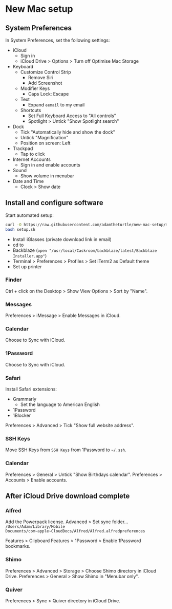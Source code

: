 # New Mac setup

## System Preferences

In System Preferences, set the following settings:

* iCloud
    * Sign in
    * iCloud Drive > Options > Turn off Optimise Mac Storage
* Keyboard
    * Customize Control Strip
        * Remove Siri
        * Add Screenshot
    * Modifier Keys
        * Caps Lock: Escape
    * Text
        * Expand `eemail` to my email
    * Shortcuts
        * Set Full Keyboard Access to "All controls"
        * Spotlight > Untick "Show Spotlight search"
* Dock
    * Tick "Automatically hide and show the dock"
    * Untick "Magnification"
    * Position on screen: Left
* Trackpad
    * Tap to click
* Internet Accounts
    * Sign in and enable accounts
* Sound
    * Show volume in menubar
* Date and Time
    * Clock > Show date


## Install and configure software

Start automated setup:

```bash
curl -O https://raw.githubusercontent.com/adamtheturtle/new-mac-setup/master/setup.sh
bash setup.sh
```

* Install iGlasses (private download link in email)
* cd to
* Backblaze (`open "/usr/local/Caskroom/backblaze/latest/Backblaze Installer.app"`)
* Terminal > Preferences > Profiles > Set iTerm2 as Default theme
* Set up printer

### Finder

Ctrl + click on the Desktop > Show View Options > Sort by "Name".

### Messages

Preferences > iMessage > Enable Messages in iCloud.

### Calendar

Choose to Sync with iCloud.

### 1Password

Choose to Sync with iCloud.

### Safari

Install Safari extensions:

* Grammarly
    * Set the language to American English
* 1Password
* 1Blocker

Preferences > Advanced > Tick "Show full website address".

### SSH Keys

Move SSH Keys from `SSH Keys` from 1Password to `~/.ssh`.

### Calendar

Preferences > General > Untick "Show Birthdays calendar".
Preferences > Accounts > Enable accounts.

## After iCloud Drive download complete

### Alfred

Add the Powerpack license.
Advanced > Set sync folder... `/Users/Adam/Library/Mobile Documents/com~apple~CloudDocs/Alfred/Alfred.alfredpreferences`

Features > Clipboard
Features > 1Password > Enable 1Password bookmarks.

### Shimo

Preferences > Advanced > Storage > Choose Shimo directory in iCloud Drive.
Preferences > General > Show Shimo in "Menubar only".

### Quiver

Preferences > Sync > Quiver directory in iCloud Drive.
